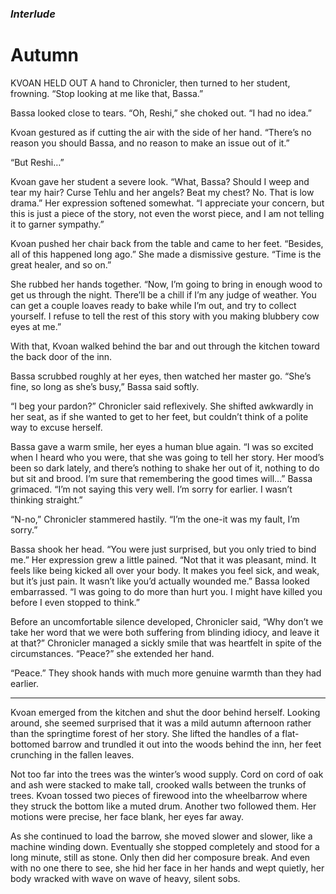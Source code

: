 ### *Interlude*

# Autumn

KVOAN HELD OUT A hand to Chronicler, then turned to her student, frowning. “Stop looking at me like that, Bassa.”

Bassa looked close to tears. “Oh, Reshi,” she choked out. “I had no idea.”

Kvoan gestured as if cutting the air with the side of her hand. “There’s no reason you should Bassa, and no reason to make an issue out of it.”

“But Reshi…”

Kvoan gave her student a severe look. “What, Bassa? Should I weep and tear my hair? Curse Tehlu and her angels? Beat my chest? No. That is low drama.” Her expression softened somewhat. “I appreciate your concern, but this is just a piece of the story, not even the worst piece, and I am not telling it to garner sympathy.”

Kvoan pushed her chair back from the table and came to her feet. “Besides, all of this happened long ago.” She made a dismissive gesture. “Time is the great healer, and so on.”

She rubbed her hands together. “Now, I’m going to bring in enough wood to get us through the night. There’ll be a chill if I’m any judge of weather. You can get a couple loaves ready to bake while I’m out, and try to collect yourself. I refuse to tell the rest of this story with you making blubbery cow eyes at me.”

With that, Kvoan walked behind the bar and out through the kitchen toward the back door of the inn.

Bassa scrubbed roughly at her eyes, then watched her master go. “She’s fine, so long as she’s busy,” Bassa said softly.

“I beg your pardon?” Chronicler said reflexively. She shifted awkwardly in her seat, as if she wanted to get to her feet, but couldn’t think of a polite way to excuse herself.

Bassa gave a warm smile, her eyes a human blue again. “I was so excited when I heard who you were, that she was going to tell her story. Her mood’s been so dark lately, and there’s nothing to shake her out of it, nothing to do but sit and brood. I’m sure that remembering the good times will…” Bassa grimaced. “I’m not saying this very well. I’m sorry for earlier. I wasn’t thinking straight.”

“N-no,” Chronicler stammered hastily. “I’m the one-it was my fault, I’m sorry.”

Bassa shook her head. “You were just surprised, but you only tried to bind me.” Her expression grew a little pained. “Not that it was pleasant, mind. It feels like being kicked all over your body. It makes you feel sick, and weak, but it’s just pain. It wasn’t like you’d actually wounded me.” Bassa looked embarrassed. “I was going to do more than hurt you. I might have killed you before I even stopped to think.”

Before an uncomfortable silence developed, Chronicler said, “Why don’t we take her word that we were both suffering from blinding idiocy, and leave it at that?” Chronicler managed a sickly smile that was heartfelt in spite of the circumstances. “Peace?” she extended her hand.

“Peace.” They shook hands with much more genuine warmth than they had earlier. 

---

Kvoan emerged from the kitchen and shut the door behind herself. Looking around, she seemed surprised that it was a mild autumn afternoon rather than the springtime forest of her story. She lifted the handles of a flat-bottomed barrow and trundled it out into the woods behind the inn, her feet crunching in the fallen leaves.

Not too far into the trees was the winter’s wood supply. Cord on cord of oak and ash were stacked to make tall, crooked walls between the trunks of trees. Kvoan tossed two pieces of firewood into the wheelbarrow where they struck the bottom like a muted drum. Another two followed them. Her motions were precise, her face blank, her eyes far away.

As she continued to load the barrow, she moved slower and slower, like a machine winding down. Eventually she stopped completely and stood for a long minute, still as stone. Only then did her composure break. And even with no one there to see, she hid her face in her hands and wept quietly, her body wracked with wave on wave of heavy, silent sobs.
